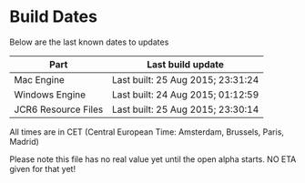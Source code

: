 # Build Dates

Below are the last known dates to updates

Part | Last build update
-----|-----
Mac Engine | Last built: 25 Aug 2015; 23:31:24
Windows Engine | Last built: 24 Aug 2015; 01:12:59
JCR6 Resource Files | Last built: 25 Aug 2015; 23:30:14
All times are in CET (Central European Time: Amsterdam, Brussels, Paris, Madrid)


Please note this file has no real value yet until the open alpha starts. NO ETA given for that yet!
